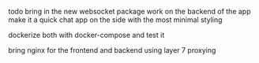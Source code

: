 todo
bring in the new websocket package
work on the backend of the app
make it a quick chat app on the side with the most minimal styling

dockerize both with docker-compose and test it

bring nginx for the frontend and backend using layer 7 proxying